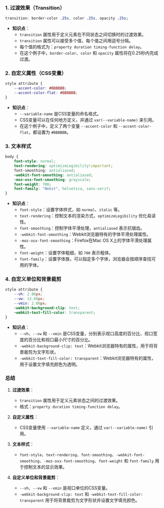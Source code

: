 ### 1. 过渡效果（Transition）
```css
transition: border-color .25s, color .25s, opacity .25s;
```
- **知识点**：
  - `transition` 属性用于定义元素在不同状态之间切换时的过渡效果。
  - `transition` 属性可以接受多个值，每个值之间用逗号分隔。
  - 每个值的格式为：`property duration timing-function delay`。
  - 在这个例子中，`border-color`、`color` 和 `opacity` 属性将在0.25秒内完成过渡。

### 2. 自定义属性（CSS变量）
```css
style attribute {
    --accent-color: #BBBBBB;
    --accent-color-flat: #BBBBBB;
}
```
- **知识点**：
  - `--variable-name` 是CSS变量的命名格式。
  - CSS变量可以在任何地方定义，并通过 `var(--variable-name)` 来引用。
  - 在这个例子中，定义了两个变量 `--accent-color` 和 `--accent-color-flat`，都设置为 `#BBBBBB`。

### 3. 文本样式
```css
body {
    font-style: normal;
    text-rendering: optimizeLegibility!important;
    font-smoothing: antialiased;
    -webkit-font-smoothing: antialiased;
    -moz-osx-font-smoothing: grayscale;
    font-weight: 700;
    font-family: "Nekst", helvetica, sans-serif;
}
```
- **知识点**：
  - `font-style`：设置字体样式，如 `normal`、`italic` 等。
  - `text-rendering`：控制文本的渲染方式，`optimizeLegibility` 优化易读性。
  - `font-smoothing`：控制字体平滑处理，`antialiased` 表示抗锯齿。
  - `-webkit-font-smoothing`：Webkit浏览器特有的字体平滑处理属性。
  - `-moz-osx-font-smoothing`：Firefox在Mac OS X上的字体平滑处理属性。
  - `font-weight`：设置字体粗细，如 `700` 表示粗体。
  - `font-family`：设置字体族，可以指定多个字体，浏览器会按顺序查找可用的字体。

### 4. 自定义单位和背景裁剪
```css
style attribute {
    --vh: 2.86px;
    --vw: 13.66px;
    --vmin: 2.86px;
    -webkit-background-clip: text;
    -webkit-text-fill-color: transparent;
}
```
- **知识点**：
  - `--vh`、`--vw` 和 `--vmin` 是CSS变量，分别表示视口高度的百分比、视口宽度的百分比和视口最小尺寸的百分比。
  - `-webkit-background-clip: text`：Webkit浏览器特有的属性，用于将背景裁剪为文字形状。
  - `-webkit-text-fill-color: transparent`：Webkit浏览器特有的属性，用于设置文字填充颜色为透明。

### 总结
1. **过渡效果**：
   - `transition` 属性用于定义元素状态之间的过渡效果。
   - 格式：`property duration timing-function delay`。

2. **自定义属性**：
   - CSS变量使用 `--variable-name` 定义，通过 `var(--variable-name)` 引用。

3. **文本样式**：
   - `font-style`、`text-rendering`、`font-smoothing`、`-webkit-font-smoothing`、`-moz-osx-font-smoothing`、`font-weight` 和 `font-family` 用于控制文本的显示效果。

4. **自定义单位和背景裁剪**：
   - `--vh`、`--vw` 和 `--vmin` 是视口单位的CSS变量。
   - `-webkit-background-clip: text` 和 `-webkit-text-fill-color: transparent` 用于将背景裁剪为文字形状并设置文字填充颜色。

